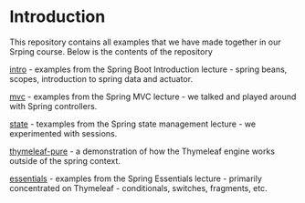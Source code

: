 # Introduction

This repository contains all examples that we have made together in our Srping course. Below is the contents of the repository


[intro](https://github.com/luchob/spring-remote-course-2022/tree/master/intro) - examples from the Spring Boot Introduction lecture - spring beans, scopes, introduction to spring data and actuator.

[mvc](https://github.com/luchob/spring-remote-course-2022/tree/master/mvc) - examples from the Spring MVC lecture - we talked and played around with Spring controllers.

[state](https://github.com/luchob/spring-remote-course-2022/tree/master/state) - texamples from the Spring state management lecture - we experimented with sessions.

[thymeleaf-pure](https://github.com/luchob/spring-remote-course-2022/tree/master/thymeleaf-pure) - a demonstration of how the Thymeleaf engine works outside of the spring context.

[essentials](https://github.com/luchob/spring-remote-course-2022/tree/master/essentials) - examples from the Spring Essentials lecture - primarily concentrated on Thymeleaf - conditionals, switches, fragments, etc.
